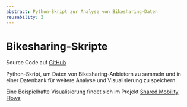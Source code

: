 ```yaml
---
abstract: Python-Skript zur Analyse von Bikesharing-Daten
reusability: 2
---
```



# Bikesharing-Skripte

Source Code auf [GitHub](https://github.com/technologiestiftung/bike-sharing)

Python-Skript, um Daten von Bikesharing-Anbietern zu sammeln und in einer Datenbank für weitere Analyse und Visualisierung zu speichern.

Eine Beispielhafte Visualisierung findet sich im Projekt [Shared Mobility Flows](http://bikesharing.citylab-berlin.org/)